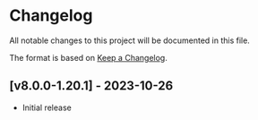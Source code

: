 # Changelog
All notable changes to this project will be documented in this file.

The format is based on [Keep a Changelog].

## [v8.0.0-1.20.1] - 2023-10-26
- Initial release

[Keep a Changelog]: https://keepachangelog.com/en/1.0.0/
